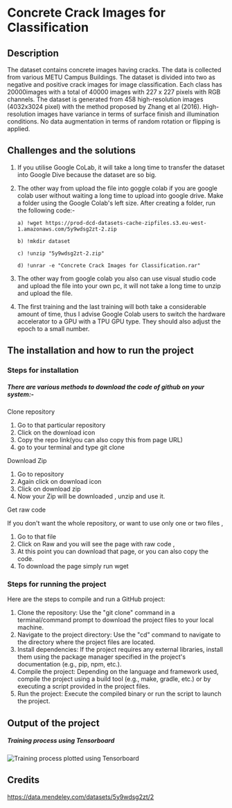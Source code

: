 # Concrete Crack Images for Classification
## Description
The dataset contains concrete images having cracks. The data is collected from various METU Campus Buildings.
The dataset is divided into two as negative and positive crack images for image classification. 
Each class has 20000images with a total of 40000 images with 227 x 227 pixels with RGB channels. 
The dataset is generated from 458 high-resolution images (4032x3024 pixel) with the method proposed by Zhang et al (2016). 
High-resolution images have variance in terms of surface finish and illumination conditions. 
No data augmentation in terms of random rotation or flipping is applied. 

## Challenges and the solutions
1) If you utilise Google CoLab, it will take a long time to transfer the dataset into Google Dive because the dataset are so big.
2) The other way from upload the file into goggle colab if you are google colab user without waiting a long time to upload into google drive.
   Make a folder using the Google Colab's left size. After creating a folder, run the following code:-
   
       a) !wget https://prod-dcd-datasets-cache-zipfiles.s3.eu-west-1.amazonaws.com/5y9wdsg2zt-2.zip
       
       b) !mkdir dataset
       
       c) !unzip "5y9wdsg2zt-2.zip" 
       
       d) !unrar -e "Concrete Crack Images for Classification.rar" 
       
4) The other way from google colab you also can use visual studio code and upload the file into your own pc, it will not take a long time to unzip and upload the file.
5) The first training and the last training will both take a considerable amount of time, thus I advise Google Colab users to switch the hardware accelerator to a GPU with a TPU GPU type. They should also adjust the epoch to a small number.

## The installation and how to run the project 

### Steps for installation

##### There are various methods to download the code of github on your system:-

Clone repository

1) Go to that particular repository
2) Click on the download icon
3) Copy the repo link(you can also copy this from page URL)
4) go to your terminal and type git clone <link> 

Download Zip

1) Go to repository
2) Again click on download icon
3) Click on download zip
4) Now your Zip will be downloaded , unzip and use it.

Get raw code

If you don't want the whole repository, or want to use only one or two files ,

1) Go to that file
2) Click on Raw and you will see the page with raw code ,
3) At this point you can download that page, or you can also copy the code.
4) To download the page simply run wget <pageUrl> 

### Steps for running the project 
Here are the steps to compile and run a GitHub project:

1) Clone the repository: Use the "git clone" command in a terminal/command prompt to download the project files to your local machine.
2) Navigate to the project directory: Use the "cd" command to navigate to the directory where the project files are located.
3) Install dependencies: If the project requires any external libraries, install them using the package manager specified in the project's documentation (e.g., pip, npm, etc.).
4) Compile the project: Depending on the language and framework used, compile the project using a build tool (e.g., make, gradle, etc.) or by executing a script provided in the project files.
5) Run the project: Execute the compiled binary or run the script to launch the project.

## Output of the project
##### Training process using Tensorboard
  
![Training process plotted using Tensorboard](https://github.com/firasamirah/YPAI03-Assessment3/assets/91971387/daaefb57-e698-4fd2-ae42-b6df80b6f5bb)

## Credits
https://data.mendeley.com/datasets/5y9wdsg2zt/2
